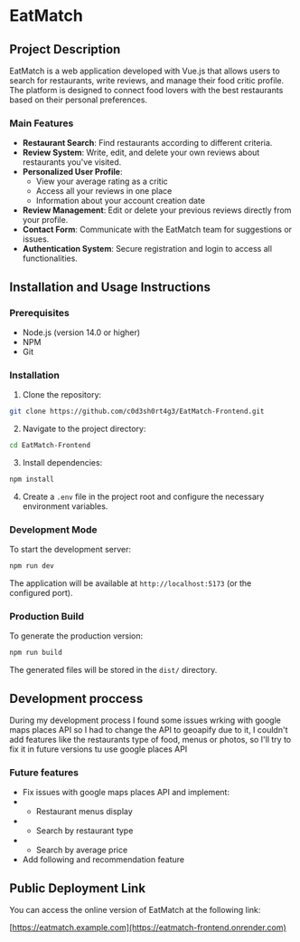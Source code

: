 # EatMatch

## Project Description

EatMatch is a web application developed with Vue.js that allows users to search for restaurants, write reviews, 
and manage their food critic profile. The platform is designed to connect food lovers with the best restaurants based 
on their personal preferences.

### Main Features

- **Restaurant Search**: Find restaurants according to different criteria.
- **Review System**: Write, edit, and delete your own reviews about restaurants you've visited.
- **Personalized User Profile**:
    - View your average rating as a critic
    - Access all your reviews in one place
    - Information about your account creation date
- **Review Management**: Edit or delete your previous reviews directly from your profile.
- **Contact Form**: Communicate with the EatMatch team for suggestions or issues.
- **Authentication System**: Secure registration and login to access all functionalities.


## Installation and Usage Instructions

### Prerequisites

- Node.js (version 14.0 or higher)
- NPM
- Git

### Installation

1. Clone the repository:

```bash
git clone https://github.com/c0d3sh0rt4g3/EatMatch-Frontend.git
```

2. Navigate to the project directory:

```bash
cd EatMatch-Frontend
```

3. Install dependencies:

```bash
npm install
```

4. Create a `.env` file in the project root and configure the necessary environment variables.

### Development Mode

To start the development server:

```bash
npm run dev
```

The application will be available at `http://localhost:5173` (or the configured port).

### Production Build

To generate the production version:

```bash
npm run build
```

The generated files will be stored in the `dist/` directory.

## Development proccess
During my development process I found some issues wrking with google maps places API so I had to change the API to geoapify 
due to it, I couldn't add features like the restaurants type of food, menus or photos, so I'll try to fix it in future versions tu use google places API

### Future features

- Fix issues with google maps places API and implement:
- - Restaurant menus display
- - Search by restaurant type
- - Search by average price
- Add following and recommendation feature

## Public Deployment Link

You can access the online version of EatMatch at the following link:

[https://eatmatch.example.com](https://eatmatch-frontend.onrender.com)
